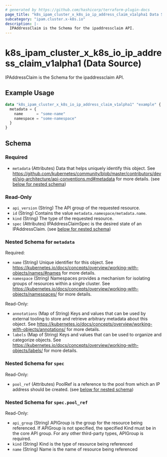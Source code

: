```yaml
---
# generated by https://github.com/hashicorp/terraform-plugin-docs
page_title: "k8s_ipam_cluster_x_k8s_io_ip_address_claim_v1alpha1 Data Source - terraform-provider-k8s"
subcategory: "ipam.cluster.x-k8s.io"
description: |-
  IPAddressClaim is the Schema for the ipaddressclaim API.
---
```


# k8s_ipam_cluster_x_k8s_io_ip_address_claim_v1alpha1 (Data Source)

IPAddressClaim is the Schema for the ipaddressclaim API.

## Example Usage

```terraform
data "k8s_ipam_cluster_x_k8s_io_ip_address_claim_v1alpha1" "example" {
  metadata = {
    name      = "some-name"
    namespace = "some-namespace"
  }
}
```

<!-- schema generated by tfplugindocs -->
## Schema

### Required

- `metadata` (Attributes) Data that helps uniquely identify this object. See https://github.com/kubernetes/community/blob/master/contributors/devel/sig-architecture/api-conventions.md#metadata for more details. (see [below for nested schema](#nestedatt--metadata))

### Read-Only

- `api_version` (String) The API group of the requested resource.
- `id` (String) Contains the value `metadata.namespace/metadata.name`.
- `kind` (String) The type of the requested resource.
- `spec` (Attributes) IPAddressClaimSpec is the desired state of an IPAddressClaim. (see [below for nested schema](#nestedatt--spec))

<a id="nestedatt--metadata"></a>
### Nested Schema for `metadata`

Required:

- `name` (String) Unique identifier for this object. See https://kubernetes.io/docs/concepts/overview/working-with-objects/names/#names for more details.
- `namespace` (String) Namespaces provides a mechanism for isolating groups of resources within a single cluster. See https://kubernetes.io/docs/concepts/overview/working-with-objects/namespaces/ for more details.

Read-Only:

- `annotations` (Map of String) Keys and values that can be used by external tooling to store and retrieve arbitrary metadata about this object. See https://kubernetes.io/docs/concepts/overview/working-with-objects/annotations/ for more details.
- `labels` (Map of String) Keys and values that can be used to organize and categorize objects. See https://kubernetes.io/docs/concepts/overview/working-with-objects/labels/ for more details.


<a id="nestedatt--spec"></a>
### Nested Schema for `spec`

Read-Only:

- `pool_ref` (Attributes) PoolRef is a reference to the pool from which an IP address should be created. (see [below for nested schema](#nestedatt--spec--pool_ref))

<a id="nestedatt--spec--pool_ref"></a>
### Nested Schema for `spec.pool_ref`

Read-Only:

- `api_group` (String) APIGroup is the group for the resource being referenced. If APIGroup is not specified, the specified Kind must be in the core API group. For any other third-party types, APIGroup is required.
- `kind` (String) Kind is the type of resource being referenced
- `name` (String) Name is the name of resource being referenced
